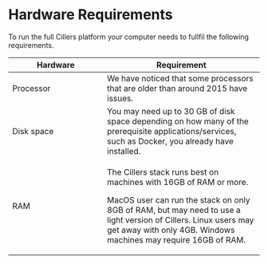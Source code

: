 # Hardware Requirements

To run the full Cillers platform your computer needs to fullfil the following requirements.

<table><thead><tr><th width="174">Hardware</th><th>Requirement</th></tr></thead><tbody><tr><td>Processor</td><td>We have noticed that some processors that are older than around 2015  have issues. </td></tr><tr><td>Disk space</td><td>You may need up to 30 GB of disk space depending on how many of the prerequisite applications/services, such as Docker, you already have installed. </td></tr><tr><td>RAM</td><td><p>The Cillers stack runs best on machines with 16GB of RAM or more. </p><p></p><p>MacOS user can run the stack on only 8GB of RAM, but may need to use a light version of Cillers. Linux users may get away with only 4GB. Windows machines may require 16GB of RAM.</p></td></tr></tbody></table>

